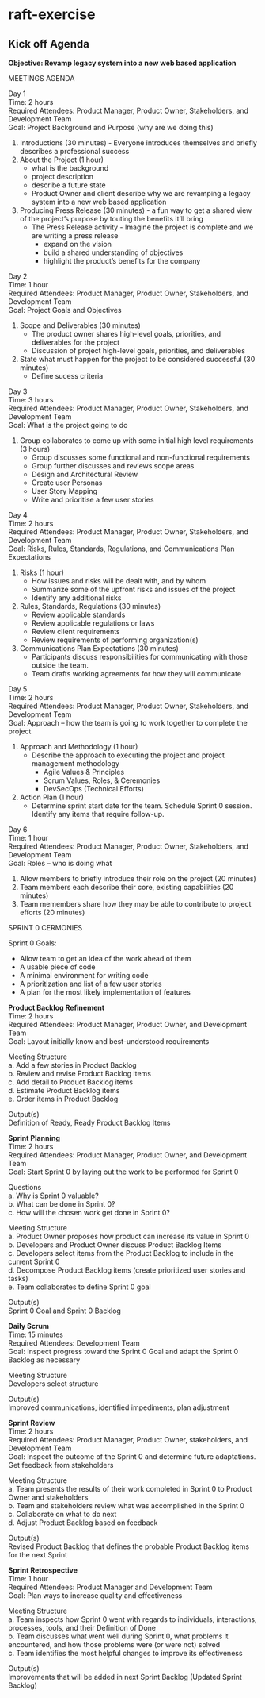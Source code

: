 # raft-exercise
## Kick off Agenda

**Objective: Revamp legacy system into a new web based application**

MEETINGS AGENDA

Day 1  
Time: 2 hours  
Required Attendees: Product Manager, Product Owner, Stakeholders, and Development Team    
Goal: Project Background and Purpose (why are we doing this)  

1. Introductions (30 minutes) - Everyone introduces themselves and briefly describes a professional success      
2. About the Project (1 hour)  
   - what is the background
   - project description 
   - describe a future state
   - Product Owner and client describe why we are revamping a legacy system into a new web based application  
3. Producing Press Release (30 minutes) - a fun way to get a shared view of the project’s purpose by touting the benefits it’ll bring  
   - The Press Release activity - Imagine the project is complete and we are writing a press release  
     - expand on the vision
     - build a shared understanding of objectives
     - highlight the product’s benefits for the company

Day 2    
Time: 1 hour   
Required Attendees: Product Manager, Product Owner, Stakeholders, and Development Team      
Goal: Project Goals and Objectives

1. Scope and Deliverables (30 minutes)   
   - The product owner shares high-level goals, priorities, and deliverables for the project
   - Discussion of project high-level goals, priorities, and deliverables     
2. State what must happen for the project to be considered successful (30 minutes)  
   - Define sucess criteria   
   
Day 3     
Time: 3 hours      
Required Attendees: Product Manager, Product Owner, Stakeholders, and Development Team        
Goal: What is the project going to do   

1. Group collaborates to come up with some initial high level requirements (3 hours)      
   - Group discusses some functional and non-functional requirements 
   - Group further discusses and reviews scope areas 
   - Design and Architectural Review
   - Create user Personas
   - User Story Mapping 
   - Write and prioritise a few user stories  
   
Day 4     
Time: 2 hours      
Required Attendees: Product Manager, Product Owner, Stakeholders, and Development Team        
Goal: Risks, Rules, Standards, Regulations, and Communications Plan Expectations

1. Risks (1 hour)  
   - How issues and risks will be dealt with, and by whom
   - Summarize some of the upfront risks and issues of the project
   - Identify any additional risks
2. Rules, Standards, Regulations (30 minutes)  
   - Review applicable standards
   - Review applicable regulations or laws
   - Review client requirements  
   - Review requirements of performing organization(s)  
3.  Communications Plan Expectations (30 minutes)  
    - Participants discuss responsibilities for communicating with those outside the team. 
    - Team drafts working agreements for how they will communicate  

Day 5    
Time: 2 hours      
Required Attendees: Product Manager, Product Owner, Stakeholders, and Development Team        
Goal: Approach – how the team is going to work together to complete the project

1. Approach and Methodology (1 hour)
   - Describe the approach to executing the project and project management methodology  
     - Agile Values & Principles
     - Scrum Values, Roles, & Ceremonies
     - DevSecOps (Technical Efforts)
2. Action Plan (1 hour)
   - Determine sprint start date for the team. Schedule Sprint 0 session. Identify any items that require follow-up.

Day  6     
Time: 1 hour    
Required Attendees: Product Manager, Product Owner, Stakeholders, and Development Team        
Goal: Roles – who is doing what

1. Allow members to briefly introduce their role on the project (20 minutes)  
2. Team members each describe their core, existing capabilities (20 minutes)  
3. Team memembers share how they may be able to contribute to project efforts (20 minutes)  

SPRINT 0 CERMONIES  

Sprint 0 Goals:   
- Allow team to get an idea of the work ahead of them  
- A usable piece of code    
- A minimal environment for writing code  
- A prioritization and list of a few user stories  
- A plan for the most likely implementation of features  

**Product Backlog Refinement**  
Time: 2 hours  
Required Attendees: Product Manager, Product Owner, and Development Team  
Goal: Layout initially know and best-understood requirements  

Meeting Structure   
a. Add a few stories in Product Backlog  
b. Review and revise Product Backlog items      
c. Add detail to Product Backlog items    
d. Estimate Product Backlog items    
e. Order items in Product Backlog      

Output(s)    
Definition of Ready, Ready Product Backlog Items  

**Sprint Planning**    
Time: 2 hours  
Required Attendees: Product Manager, Product Owner, and Development Team  
Goal: Start Sprint 0 by laying out the work to be performed for Sprint 0  

Questions  
a. Why is Sprint 0 valuable?  
b. What can be done in Sprint 0?  
c. How will the chosen work get done in Sprint 0?  

Meeting Structure   
a. Product Owner proposes how product can increase its value in Sprint 0   
b. Developers and Product Owner discuss Product Backlog Items  
c. Developers select items from the Product Backlog to include in the current Sprint 0    
d. Decompose Product Backlog items  (create prioritized user stories and tasks)  
e. Team collaborates to define Sprint 0 goal      

Output(s)    
Sprint 0 Goal and Sprint 0 Backlog

**Daily Scrum**  
Time: 15 minutes  
Required Attendees: Development Team    
Goal: Inspect progress toward the Sprint 0 Goal and adapt the Sprint 0 Backlog as necessary

Meeting Structure   
Developers select structure

Output(s)    
Improved communications, identified impediments, plan adjustment

**Sprint Review**  
Time: 2 hours    
Required Attendees: Product Manager, Product Owner, stakeholders, and Development Team  
Goal: Inspect the outcome of the Sprint 0 and determine future adaptations.  Get feedback from stakeholders

Meeting Structure  
a. Team presents the results of their work completed in Sprint 0 to Product Owner and stakeholders  
b. Team and stakeholders review what was accomplished in the Sprint 0    
c. Collaborate on what to do next  
d. Adjust Product Backlog based on feedback  

Output(s)    
Revised Product Backlog that defines the probable Product Backlog items for the next Sprint  

**Sprint Retrospective**    
Time: 1 hour  
Required Attendees: Product Manager and Development Team      
Goal: Plan ways to increase quality and effectiveness  

Meeting Structure    
a. Team inspects how Sprint 0 went with regards to individuals, interactions, processes, tools, and their Definition of Done  
b. Team discusses what went well during Sprint 0, what problems it encountered, and how those problems were (or were not) solved  
c. Team identifies the most helpful changes to improve its effectiveness 

Output(s)  
Improvements that will be added in next Sprint Backlog (Updated Sprint Backlog)
